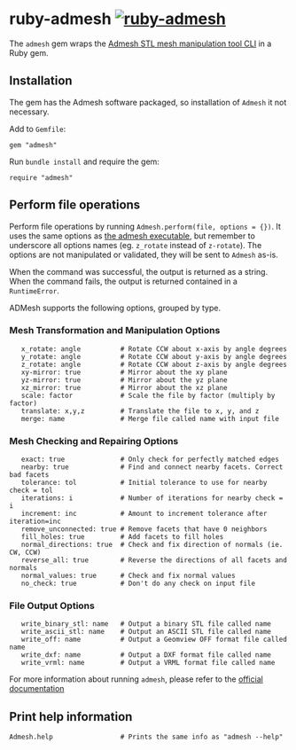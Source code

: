 # ruby-admesh [![ruby-admesh](https://travis-ci.org/Ultimaker/ruby-admesh.svg?branch=master)](https://travis-ci.org/Ultimaker/ruby-admesh)

The `admesh` gem wraps the
[Admesh STL mesh manipulation tool CLI](http://admesh.readthedocs.org/en/latest/index.html) in a 
Ruby gem. 

## Installation

The gem has the Admesh software packaged, so installation of `Admesh` it not necessary. 

Add to `Gemfile`:

```
gem "admesh"
```

Run `bundle install` and require the gem:

```
require "admesh"
```

## Perform file operations

Perform file operations by running `Admesh.perform(file, options = {})`. It uses the same
options as [the admesh executable](http://admesh.readthedocs.org/en/latest/cli.html#options),
but remember to underscore all options names (eg. `z_rotate` instead of `z-rotate`). The options
are not manipulated or validated, they will be sent to `Admesh` as-is.

When the command was successful, the output is returned as a string. When the command fails,
the output is returned contained in a `RuntimeError`.

ADMesh supports the following options, grouped by type.

### Mesh Transformation and Manipulation Options

```
   x_rotate: angle          # Rotate CCW about x-axis by angle degrees
   y_rotate: angle          # Rotate CCW about y-axis by angle degrees
   z_rotate: angle          # Rotate CCW about z-axis by angle degrees
   xy-mirror: true          # Mirror about the xy plane
   yz-mirror: true          # Mirror about the yz plane
   xz_mirror: true          # Mirror about the xz plane
   scale: factor            # Scale the file by factor (multiply by factor)
   translate: x,y,z         # Translate the file to x, y, and z
   merge: name              # Merge file called name with input file
```

### Mesh Checking and Repairing Options

```
   exact: true              # Only check for perfectly matched edges
   nearby: true             # Find and connect nearby facets. Correct bad facets
   tolerance: tol           # Initial tolerance to use for nearby check = tol
   iterations: i            # Number of iterations for nearby check = i
   increment: inc           # Amount to increment tolerance after iteration=inc
   remove_unconnected: true # Remove facets that have 0 neighbors
   fill_holes: true         # Add facets to fill holes
   normal_directions: true  # Check and fix direction of normals (ie. CW, CCW)
   reverse_all: true        # Reverse the directions of all facets and normals
   normal_values: true      # Check and fix normal values
   no_check: true           # Don't do any check on input file
```

### File Output Options

```
   write_binary_stl: name   # Output a binary STL file called name
   write_ascii_stl: name    # Output an ASCII STL file called name
   write_off: name          # Output a Geomview OFF format file called name
   write_dxf: name          # Output a DXF format file called name
   write_vrml: name         # Output a VRML format file called name
```

For more information about running `admesh`, please refer to the 
[official documentation](http://admesh.readthedocs.org/en/latest/index.html)

## Print help information

```
Admesh.help                 # Prints the same info as "admesh --help"
```

